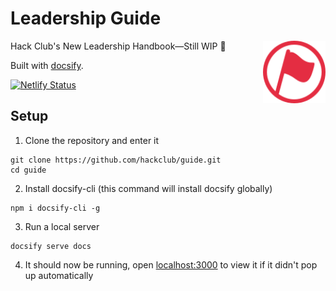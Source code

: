 # Leadership Guide

<img src="docs/_media/branding/favicon.svg" width="100" alt="Flag Icon" align="right">

Hack Club's New Leadership Handbook—Still WIP 🚧

Built with [docsify](https://docsify.js.org/).

[![Netlify Status](https://api.netlify.com/api/v1/badges/98e799c0-63d2-4d09-98d4-e1cc6122c4b7/deploy-status)](https://app.netlify.com/sites/hackclub-guide/deploys)

## Setup

1. Clone the repository and enter it

```
git clone https://github.com/hackclub/guide.git
cd guide
```

2. Install docsify-cli (this command will install docsify globally)

```
npm i docsify-cli -g
```

3. Run a local server

```
docsify serve docs
```

4. It should now be running, open [localhost:3000](http://localhost:3000) to view it if it didn't pop up automatically
